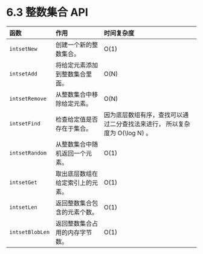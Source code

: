 # 6.3 整数集合 API

| 函数            | 作用                             | 时间复杂度                                                   |
| :-------------- | :------------------------------- | :----------------------------------------------------------- |
| `intsetNew`     | 创建一个新的整数集合。           | O(1)                                                         |
| `intsetAdd`     | 将给定元素添加到整数集合里面。   | O(N)                                                         |
| `intsetRemove`  | 从整数集合中移除给定元素。       | O(N)                                                         |
| `intsetFind`    | 检查给定值是否存在于集合。       | 因为底层数组有序，查找可以通过二分查找法来进行， 所以复杂度为 O(\log N) 。 |
| `intsetRandom`  | 从整数集合中随机返回一个元素。   | O(1)                                                         |
| `intsetGet`     | 取出底层数组在给定索引上的元素。 | O(1)                                                         |
| `intsetLen`     | 返回整数集合包含的元素个数。     | O(1)                                                         |
| `intsetBlobLen` | 返回整数集合占用的内存字节数。   | O(1)                                                         |

